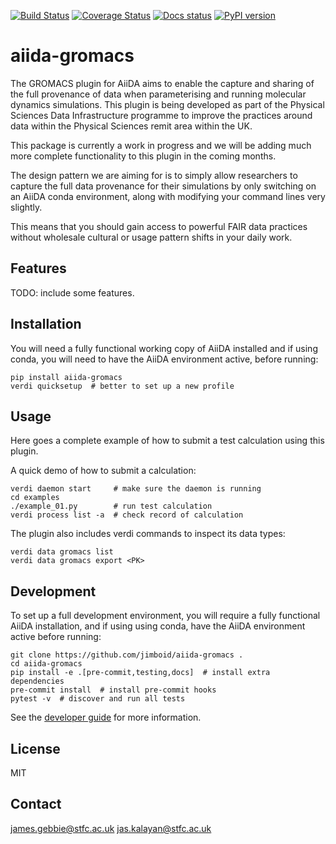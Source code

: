 [![Build Status](https://github.com/jimboid/aiida-gromacs/workflows/ci/badge.svg?branch=master)](https://github.com/jimboid/aiida-gromacs/actions)
[![Coverage Status](https://coveralls.io/repos/github/jimboid/aiida-gromacs/badge.svg?branch=master)](https://coveralls.io/github/jimboid/aiida-gromacs?branch=master)
[![Docs status](https://readthedocs.org/projects/aiida-gromacs/badge)](http://aiida-gromacs.readthedocs.io/)
[![PyPI version](https://badge.fury.io/py/aiida-gromacs.svg)](https://badge.fury.io/py/aiida-gromacs)

# aiida-gromacs

The GROMACS plugin for AiiDA aims to enable the capture and sharing of the full
provenance of data when parameterising and running molecular dynamics
simulations. This plugin is being developed as part of the Physical Sciences
Data Infrastructure programme to improve the practices around data within the
Physical Sciences remit area within the UK.

This package is currently a work in progress and we will be adding much more
complete functionality to this plugin in the coming months.

The design pattern we are aiming for is to simply allow researchers to capture
the full data provenance for their simulations by only switching on an AiiDA
conda environment, along with modifying your command lines very slightly.

This means that you should gain access to powerful FAIR data practices without
wholesale cultural or usage pattern shifts in your daily work.

## Features

TODO: include some features.

## Installation

You will need a fully functional working copy of AiiDA installed and if using
conda, you will need to have the AiiDA environment active, before running:

```shell
pip install aiida-gromacs
verdi quicksetup  # better to set up a new profile
```


## Usage

Here goes a complete example of how to submit a test calculation using this plugin.

A quick demo of how to submit a calculation:
```shell
verdi daemon start     # make sure the daemon is running
cd examples
./example_01.py        # run test calculation
verdi process list -a  # check record of calculation
```

The plugin also includes verdi commands to inspect its data types:
```shell
verdi data gromacs list
verdi data gromacs export <PK>
```

## Development

To set up a full development environment, you will require a fully functional
AiiDA installation, and if using using conda, have the AiiDA environment active
before running:

```shell
git clone https://github.com/jimboid/aiida-gromacs .
cd aiida-gromacs
pip install -e .[pre-commit,testing,docs]  # install extra dependencies
pre-commit install  # install pre-commit hooks
pytest -v  # discover and run all tests
```

See the [developer guide](http://aiida-gromacs.readthedocs.io/en/latest/developer_guide/index.html) for more information.

## License

MIT

## Contact

james.gebbie@stfc.ac.uk
jas.kalayan@stfc.ac.uk
